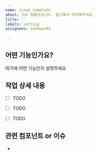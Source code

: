 ```yaml
---
name: issue_template
about: 이슈 템플릿입니다. 참고해서 작성해주세요.
title: ''
labels: setting
assignees: soohwan93

---
```


## 어떤 기능인가요?
여기에 어떤 기능인지 설명하세요

## 작업 상세 내용
- [ ] TODO
- [ ] TODO
- [ ] TODO


## 관련 컴포넌트 or 이슈
-
